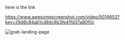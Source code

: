 here is the link

https://www.awesomescreenshot.com/video/5014653?key=29d6c84ab1cd9dc6b3fe41fd37a80f0c

![grab-landing-page](https://github.com/Netset-Software/Traffic-light-control/blob/gurpreet/trafic-light/src/assets/ezgif.com-gif-maker.gif)
